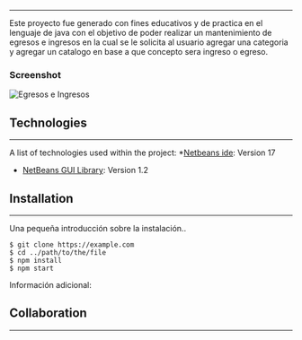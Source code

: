 ***
Este proyecto fue generado con fines educativos y de practica en el lenguaje de java con el objetivo de poder realizar un mantenimiento de egresos e ingresos en la cual se le solicita al usuario agregar una categoria y agregar un catalogo en base a que concepto sera  ingreso o egreso.
### Screenshot
![Egresos e Ingresos](https://media0.giphy.com/media/l4Ki4brqR7uZHy0ZW/giphy.gif?cid=ecf05e47dmfovfajnlsmqesylj4vchzcbhseg59jxdpnlghf&ep=v1_gifs_search&rid=giphy.gif&ct=g)
## Technologies
***
A list of technologies used within the project:
*[Netbeans ide](https://netbeans.apache.org/download/nb17/): Version 17 
* [NetBeans GUI Library](https://github.com/Cristhoper-Mendez/IngresosEgresosProject): Version 1.2
## Installation
***
Una pequeña introducción sobre la instalación.. 
```
$ git clone https://example.com
$ cd ../path/to/the/file
$ npm install
$ npm start
```
Información adicional:
## Collaboration
***
